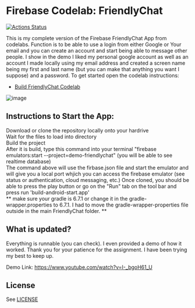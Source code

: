 # Firebase Codelab: FriendlyChat

[![Actions Status][gh-actions-badge]][gh-actions]

This is my complete version of the Firebase FriendlyChat App from codelabs. Function is to be able to use a login from either Google or Your email and you can create an account and start being able to message other people. I show in the demo I liked my personal google account as well as an account I made locally using my email address and created a screen name being my first and last name (but you can make that anything you want I suppose) and a password.
To get started open the codelab instructions:

 - [Build FriendlyChat Codelab](https://firebase.google.com/codelabs/firebase-android/)

![image](https://user-images.githubusercontent.com/60675989/125226793-bd632180-e29f-11eb-82ec-1dc38fdc041f.png)



## Instructions to Start the App:
Download or clone the repository locally onto your hardrive  
Wait for the files to load into directory  
Build the project  
After it is build, type this command into your terminal "firebase emulators:start --project=demo-friendlychat" (you will be able to see realtime database)  
The command above will use the firbase.json file and start the emulator and will give you a local port whjich you can access the firebase emulator  (see status or authentication, cloud messaging, etc.)
Once cloned, you should be able to press the play button or go on the "Run" tab on the tool bar and press run 'build-android-start.app'  
** make sure your gradle is 6.7.1 or change it in the gradle-wrapper.properties to 6.7.1. I had to move the gradle-wrapper-properties file outside in the main FriendlyChat folder. **


## What is updated?
Everything is runnable (you can check). I even provided a demo of how it worked. Thank you for your patience for the assignment. I have been trying my best to keep up.  

Demo Link: https://www.youtube.com/watch?v=I-_bgoH61_U


## License
See [LICENSE](LICENSE)

[gh-actions]: https://github.com/firebase/codelab-friendlychat-android/actions
[gh-actions-badge]: https://github.com/firebase/codelab-friendlychat-android/workflows/Android%20CI/badge.svg
